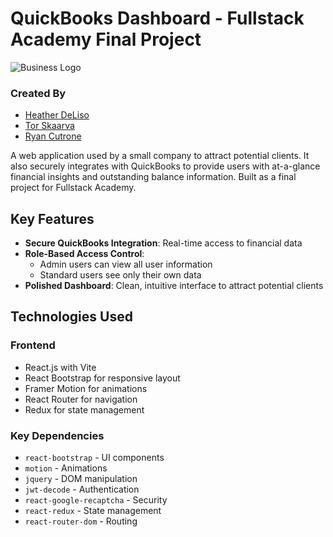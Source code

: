 # QuickBooks Dashboard - Fullstack Academy Final Project

![Business Logo](https://i.postimg.cc/SNH5v8J8/opsg-logo.png)

### Created By

- [Heather DeLiso](https://github.com/HeatherD2025)
- [Tor Skaarva](https://github.com/Tor-Skaarva)
- [Ryan Cutrone](https://github.com/equanimityspace)

A web application used by a small company to attract potential clients. It also securely integrates with QuickBooks to provide users with at-a-glance financial insights and outstanding balance information. Built as a final project for Fullstack Academy.

## Key Features

- **Secure QuickBooks Integration**: Real-time access to financial data
- **Role-Based Access Control**:
  - Admin users can view all user information
  - Standard users see only their own data
- **Polished Dashboard**: Clean, intuitive interface to attract potential clients

## Technologies Used

### Frontend

- React.js with Vite
- React Bootstrap for responsive layout
- Framer Motion for animations
- React Router for navigation
- Redux for state management

### Key Dependencies

- `react-bootstrap` - UI components
- `motion` - Animations
- `jquery` - DOM manipulation
- `jwt-decode` - Authentication
- `react-google-recaptcha` - Security
- `react-redux` - State management
- `react-router-dom` - Routing
